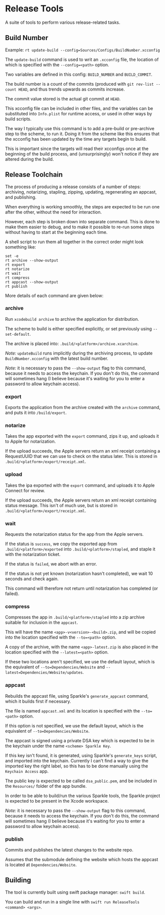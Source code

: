 
# Release Tools

A suite of tools to perform various release-related tasks.

## Build Number

Example: `rt update-build --config=Sources/Configs/BuildNumber.xcconfig`


The `update-build` command is used to writ an `.xcconfig` file, the location of which is specified with the `--config=<path>` option.

Two variables are defined in this config: `BUILD_NUMBER` and `BUILD_COMMIT`.

The build number is a count of the commits (produced with `git rev-list --count HEAD`, and thus trends upwards as commits increase.

The commit value stored is the actual git commit at `HEAD`.

This xcconfig file can be included in other files, and the variables can be substituted into `Info.plist` for runtime access, or used in other ways by build scripts.

The way I typically use this command is to add a pre-build or pre-archive step to the scheme, to run it. Doing it from the scheme like this ensures that the xcconfig has been updated by the time any targets begin to build. 

This is important since the targets will read their xcconfigs once at the beginning of the build process, and (unsurprisingly) won't notice if they are altered during the build.

## Release Toolchain

The process of producing a release consists of a number of steps: archiving, notarizing, stapling, zipping, updating, regenerating an appcast, and publishing.  

When everything is working smoothly, the steps are expected to be run one after the other, without the need for interaction.

However, each step is broken down into separate command. This is done to make them easier to debug, and to make it possible to re-run some steps without having to start at the beginning each time.

A shell script to run them all together in the correct order might look something like:

```
set -e
rt archive --show-output
rt export
rt notarize
rt wait
rt compress
rt appcast --show-output
rt publish
```

More details of each command are given below:

### archive

Run `xcodebuild archive` to archive the application for distribution.

The scheme to build is either specified explicitly, or set previously using `--set-default`.

The archive is placed into: `.build/<platform>/archive.xcarchive`.

*Note:* `updateBuild` runs implicitly during the archiving process, to update `BuildNumber.xcconfig` with the latest build number.

*Note:* it is necessary to pass the `--show-output` flag to this command, because it needs to access the keychain. If you don't do this, the command will sometimes hang (I believe because it's waiting for you to enter a password to allow keychain access).


### export

Exports the application from the archive created with the `archive` command, and puts it into `/build/export`.

### notarize

Takes the app exported with the `export` command, zips it up, and uploads it to Apple for notarization.

If the upload succeeds, the Apple servers return an xml receipt containing a RequestUUID that we can use to check on the status later. This is stored in `.build/<platform>/export/receipt.xml`.

### upload

Takes the ipa exported with the `export` command, and uploads it to Apple Connect for review.

If the upload succeeds, the Apple servers return an xml receipt containing status message. This isn't of much use, but is stored in `.build/<platform>/export/receipt.xml`.

### wait

Requests the notarization status for the app from the Apple servers.

If the status is `success`, we copy the exported app from `.build/<platform>/exported` into `.build/<platform>/stapled`, and staple it with the notarization ticket.

If the status is `failed`, we abort with an error.

If the status is not yet known (notarization hasn't completed), we wait 10 seconds and check again.

This command will therefore not return until notarization has completed (or failed).

### compress

Compresses the app in `.build/<platform>/stapled` into a zip archive suitable for inclusion in the `appcast`.

This will have the name `<app>-v<version>-<build>.zip`, and will be copied into the location specified with the `--to=<path>` option.

A copy of the archive, with the name `<app>-latest.zip` is also placed in the location specified with the `--latest=<path>` option.

If these two locations aren't specified, we use the default layout, which is the equivalent of  `--to=Dependencies/Website` and `--latest=Dependencies/Website/updates`.

### appcast

Rebuilds the appcast file, using Sparkle's `generate_appcast` command, which it builds first if necessary.

The file is named `appcast.xml` and its location is specified with the `--to=<path>` option. 

If this option is not specified, we use the default layout, which is the equivalent of `--to=Dependencies/Website`.

The appcast is signed using a private DSA key which is expected to be in the keychain under the name `<scheme> Sparkle Key`.

If this key isn't found, it is generated, using Sparkle's `generate_keys` script, and imported into the keychain. Currently I can't find a way to give the imported key the right label, so this has to be done manually using the `Keychain Access` app.  

The public key is expected to be called `dsa_public.pem`, and be included in the `Resources/` folder of the app bundle.

In order to be able to build/run the various Sparkle tools, the Sparkle project is expected to be present in the Xcode workspace.

*Note:* it is necessary to pass the `--show-output` flag to this command, because it needs to access the keychain. If you don't do this, the command will sometimes hang (I believe because it's waiting for you to enter a password to allow keychain access).

### publish

Commits and publishes the latest changes to the website repo.

Assumes that the submodule defining the website which hosts the appcast is located at `Dependencies/Website`.



## Building

The tool is currently built using swift package manager: `swift build`.

You can build and run in a single line with `swift run ReleaseTools <command> <args>`.


